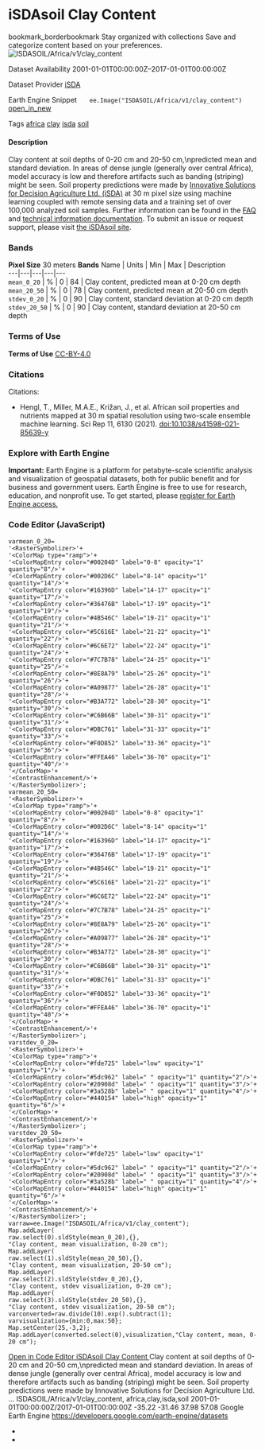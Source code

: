  
#  iSDAsoil Clay Content 
bookmark_borderbookmark Stay organized with collections  Save and categorize content based on your preferences. 
![ISDASOIL/Africa/v1/clay_content](https://developers.google.com/earth-engine/datasets/images/ISDASOIL/ISDASOIL_Africa_v1_clay_content_sample.png) 

Dataset Availability
    2001-01-01T00:00:00Z–2017-01-01T00:00:00Z 

Dataset Provider
     [ iSDA ](https://isda-africa.com/) 

Earth Engine Snippet
     `    ee.Image("ISDASOIL/Africa/v1/clay_content")   ` [ open_in_new ](https://code.earthengine.google.com/?scriptPath=Examples:Datasets/ISDASOIL/ISDASOIL_Africa_v1_clay_content) 

Tags
     [africa](https://developers.google.com/earth-engine/datasets/tags/africa) [clay](https://developers.google.com/earth-engine/datasets/tags/clay) [isda](https://developers.google.com/earth-engine/datasets/tags/isda) [soil](https://developers.google.com/earth-engine/datasets/tags/soil)
#### Description
Clay content at soil depths of 0-20 cm and 20-50 cm,\npredicted mean and standard deviation. In areas of dense jungle (generally over central Africa), model accuracy is low and therefore artifacts such as banding (striping) might be seen.
Soil property predictions were made by [Innovative Solutions for Decision Agriculture Ltd. (iSDA)](https://isda-africa.com/) at 30 m pixel size using machine learning coupled with remote sensing data and a training set of over 100,000 analyzed soil samples.
Further information can be found in the [FAQ](https://www.isda-africa.com/isdasoil/faq/) and [technical information documentation](https://www.isda-africa.com/isdasoil/technical-information/). To submit an issue or request support, please visit [the iSDAsoil site](https://isda-africa.com/isdasoil).
### Bands
**Pixel Size** 30 meters 
**Bands**
Name | Units | Min | Max | Description  
---|---|---|---|---  
`mean_0_20` | % |  0  |  84  | Clay content, predicted mean at 0-20 cm depth  
`mean_20_50` | % |  0  |  78  | Clay content, predicted mean at 20-50 cm depth  
`stdev_0_20` | % |  0  |  90  | Clay content, standard deviation at 0-20 cm depth  
`stdev_20_50` | % |  0  |  90  | Clay content, standard deviation at 20-50 cm depth  
### Terms of Use
**Terms of Use**
[CC-BY-4.0](https://spdx.org/licenses/CC-BY-4.0.html)
### Citations
Citations:
  * Hengl, T., Miller, M.A.E., Križan, J., et al. African soil properties and nutrients mapped at 30 m spatial resolution using two-scale ensemble machine learning. Sci Rep 11, 6130 (2021). [doi:10.1038/s41598-021-85639-y](https://doi.org/10.1038/s41598-021-85639-y)


### Explore with Earth Engine
**Important:** Earth Engine is a platform for petabyte-scale scientific analysis and visualization of geospatial datasets, both for public benefit and for business and government users. Earth Engine is free to use for research, education, and nonprofit use. To get started, please [register for Earth Engine access.](https://console.cloud.google.com/earth-engine)
### Code Editor (JavaScript)
```
varmean_0_20=
'<RasterSymbolizer>'+
'<ColorMap type="ramp">'+
'<ColorMapEntry color="#00204D" label="0-8" opacity="1" quantity="8"/>'+
'<ColorMapEntry color="#002D6C" label="8-14" opacity="1" quantity="14"/>'+
'<ColorMapEntry color="#16396D" label="14-17" opacity="1" quantity="17"/>'+
'<ColorMapEntry color="#36476B" label="17-19" opacity="1" quantity="19"/>'+
'<ColorMapEntry color="#4B546C" label="19-21" opacity="1" quantity="21"/>'+
'<ColorMapEntry color="#5C616E" label="21-22" opacity="1" quantity="22"/>'+
'<ColorMapEntry color="#6C6E72" label="22-24" opacity="1" quantity="24"/>'+
'<ColorMapEntry color="#7C7B78" label="24-25" opacity="1" quantity="25"/>'+
'<ColorMapEntry color="#8E8A79" label="25-26" opacity="1" quantity="26"/>'+
'<ColorMapEntry color="#A09877" label="26-28" opacity="1" quantity="28"/>'+
'<ColorMapEntry color="#B3A772" label="28-30" opacity="1" quantity="30"/>'+
'<ColorMapEntry color="#C6B66B" label="30-31" opacity="1" quantity="31"/>'+
'<ColorMapEntry color="#DBC761" label="31-33" opacity="1" quantity="33"/>'+
'<ColorMapEntry color="#F0D852" label="33-36" opacity="1" quantity="36"/>'+
'<ColorMapEntry color="#FFEA46" label="36-70" opacity="1" quantity="40"/>'+
'</ColorMap>'+
'<ContrastEnhancement/>'+
'</RasterSymbolizer>';
varmean_20_50=
'<RasterSymbolizer>'+
'<ColorMap type="ramp">'+
'<ColorMapEntry color="#00204D" label="0-8" opacity="1" quantity="8"/>'+
'<ColorMapEntry color="#002D6C" label="8-14" opacity="1" quantity="14"/>'+
'<ColorMapEntry color="#16396D" label="14-17" opacity="1" quantity="17"/>'+
'<ColorMapEntry color="#36476B" label="17-19" opacity="1" quantity="19"/>'+
'<ColorMapEntry color="#4B546C" label="19-21" opacity="1" quantity="21"/>'+
'<ColorMapEntry color="#5C616E" label="21-22" opacity="1" quantity="22"/>'+
'<ColorMapEntry color="#6C6E72" label="22-24" opacity="1" quantity="24"/>'+
'<ColorMapEntry color="#7C7B78" label="24-25" opacity="1" quantity="25"/>'+
'<ColorMapEntry color="#8E8A79" label="25-26" opacity="1" quantity="26"/>'+
'<ColorMapEntry color="#A09877" label="26-28" opacity="1" quantity="28"/>'+
'<ColorMapEntry color="#B3A772" label="28-30" opacity="1" quantity="30"/>'+
'<ColorMapEntry color="#C6B66B" label="30-31" opacity="1" quantity="31"/>'+
'<ColorMapEntry color="#DBC761" label="31-33" opacity="1" quantity="33"/>'+
'<ColorMapEntry color="#F0D852" label="33-36" opacity="1" quantity="36"/>'+
'<ColorMapEntry color="#FFEA46" label="36-70" opacity="1" quantity="40"/>'+
'</ColorMap>'+
'<ContrastEnhancement/>'+
'</RasterSymbolizer>';
varstdev_0_20=
'<RasterSymbolizer>'+
'<ColorMap type="ramp">'+
'<ColorMapEntry color="#fde725" label="low" opacity="1" quantity="1"/>'+
'<ColorMapEntry color="#5dc962" label=" " opacity="1" quantity="2"/>'+
'<ColorMapEntry color="#20908d" label=" " opacity="1" quantity="3"/>'+
'<ColorMapEntry color="#3a528b" label=" " opacity="1" quantity="4"/>'+
'<ColorMapEntry color="#440154" label="high" opacity="1" quantity="6"/>'+
'</ColorMap>'+
'<ContrastEnhancement/>'+
'</RasterSymbolizer>';
varstdev_20_50=
'<RasterSymbolizer>'+
'<ColorMap type="ramp">'+
'<ColorMapEntry color="#fde725" label="low" opacity="1" quantity="1"/>'+
'<ColorMapEntry color="#5dc962" label=" " opacity="1" quantity="2"/>'+
'<ColorMapEntry color="#20908d" label=" " opacity="1" quantity="3"/>'+
'<ColorMapEntry color="#3a528b" label=" " opacity="1" quantity="4"/>'+
'<ColorMapEntry color="#440154" label="high" opacity="1" quantity="6"/>'+
'</ColorMap>'+
'<ContrastEnhancement/>'+
'</RasterSymbolizer>';
varraw=ee.Image("ISDASOIL/Africa/v1/clay_content");
Map.addLayer(
raw.select(0).sldStyle(mean_0_20),{},
"Clay content, mean visualization, 0-20 cm");
Map.addLayer(
raw.select(1).sldStyle(mean_20_50),{},
"Clay content, mean visualization, 20-50 cm");
Map.addLayer(
raw.select(2).sldStyle(stdev_0_20),{},
"Clay content, stdev visualization, 0-20 cm");
Map.addLayer(
raw.select(3).sldStyle(stdev_20_50),{},
"Clay content, stdev visualization, 20-50 cm");
varconverted=raw.divide(10).exp().subtract(1);
varvisualization={min:0,max:50};
Map.setCenter(25,-3,2);
Map.addLayer(converted.select(0),visualization,"Clay content, mean, 0-20 cm");
```
[ Open in Code Editor ](https://code.earthengine.google.com/?scriptPath=Examples:Datasets/ISDASOIL/ISDASOIL_Africa_v1_clay_content)
[ iSDAsoil Clay Content ](https://developers.google.com/earth-engine/datasets/catalog/ISDASOIL_Africa_v1_clay_content)
Clay content at soil depths of 0-20 cm and 20-50 cm,\npredicted mean and standard deviation. In areas of dense jungle (generally over central Africa), model accuracy is low and therefore artifacts such as banding (striping) might be seen. Soil property predictions were made by Innovative Solutions for Decision Agriculture Ltd. …
ISDASOIL/Africa/v1/clay_content, africa,clay,isda,soil 
2001-01-01T00:00:00Z/2017-01-01T00:00:00Z
-35.22 -31.46 37.98 57.08 
Google Earth Engine
https://developers.google.com/earth-engine/datasets
  * [ ](https://doi.org/https://isda-africa.com/)
  * [ ](https://doi.org/https://developers.google.com/earth-engine/datasets/catalog/ISDASOIL_Africa_v1_clay_content)


